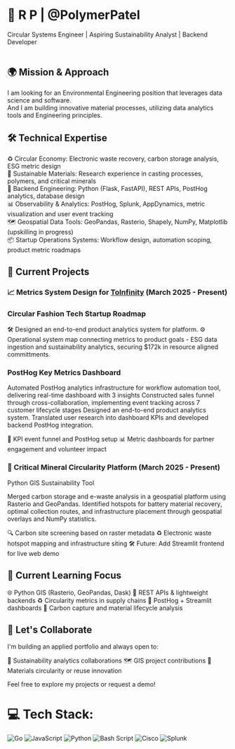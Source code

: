 # 🌱 R P | @PolymerPatel
Circular Systems Engineer | Aspiring Sustainability Analyst | Backend Developer <br><br>

## 🌍 Mission & Approach
I am looking for an Environmental Engineering position that leverages data science and software. <br>
And I am building innovative material processes, utilizing data analytics tools and Engineering principles.

## 🛠️ Technical Expertise
♻️ Circular Economy: Electronic waste recovery, carbon storage analysis, ESG metric design <br>
🧪 Sustainable Materials: Research experience in casting processes, polymers, and critical minerals<br>
🐍 Backend Engineering: Python (Flask, FastAPI), REST APIs, PostHog analytics, database design<br>
📊 Observability & Analytics: PostHog, Splunk, AppDynamics, metric visualization and user event tracking<br>
🗺️ Geospatial Data Tools: GeoPandas, Rasterio, Shapely, NumPy, Matplotlib (upskilling in progress)<br>
📦 Startup Operations Systems: Workflow design, automation scoping, product metric roadmaps


## 🚀 Current Projects

### 📈 Metrics System Design for [ToInfinity](https://www.toinfinfty.com) (March 2025 - Present)

### Circular Fashion Tech Startup Roadmap

🛠️ Designed an end-to-end product analytics system for platform.
⚙️ Operational system map connecting metrics to product goals - ESG data ingestion and sustainability analytics, securing $172k in resource aligned committments.

### PostHog Key Metrics Dashboard

Automated PostHog analytics infrastructure for workflow automation tool, delivering real-time dashboard with 3 insights
Constructed sales funnel through cross-collaboration, implementing event tracking across 7 customer lifecycle stages
Designed an end-to-end product analytics system. 
Translated user research into dashboard KPIs and developed backend PostHog integration. 

🔁 KPI event funnel and PostHog setup
📊 Metric dashboards for partner engagement and volunteer impact

### 🧭 Critical Mineral Circularity Platform (March 2025 - Present)

Python GIS Sustainability Tool

Merged carbon storage and e-waste analysis in a geospatial platform using Rasterio and GeoPandas. Identified hotspots for battery material recovery, optimal collection routes, and infrastructure placement through geospatial overlays and NumPy statistics.

🔍 Carbon site screening based on raster metadata
♻️ Electronic waste hotspot mapping and infrastructure siting
🛠️ Future: Add Streamlit frontend for live web demo


## 🧭 Current Learning Focus
🌐 Python GIS (Rasterio, GeoPandas, Dask)
🔄 REST APIs & lightweight backends
♻️ Circularity metrics in supply chains
📌 PostHog + Streamlit dashboards
🧰 Carbon capture and material lifecycle analysis

## 🫱 Let's Collaborate
I'm building an applied portfolio and always open to:

🌿 Sustainability analytics collaborations
🗺️ GIS project contributions
🧪 Materials circularity or reuse innovation

Feel free to explore my projects or request a demo!

# 💻 Tech Stack:
![Go](https://img.shields.io/badge/go-%2300ADD8.svg?style=flat&logo=go&logoColor=white) ![JavaScript](https://img.shields.io/badge/javascript-%23323330.svg?style=flat&logo=javascript&logoColor=%23F7DF1E) ![Python](https://img.shields.io/badge/python-3670A0?style=flat&logo=python&logoColor=ffdd54) ![Bash Script](https://img.shields.io/badge/bash_script-%23121011.svg?style=flat&logo=gnu-bash&logoColor=white) ![Cisco](https://img.shields.io/badge/cisco-%23049fd9.svg?style=flat&logo=cisco&logoColor=black) ![Splunk](https://img.shields.io/badge/splunk-%23000000.svg?style=flat&logo=splunk&logoColor=white)
